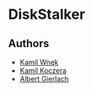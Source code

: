 # DiskStalker

## Authors
* [Kamil Wnęk](https://github.com/wnekus)
* [Kamil Koczera](https://github.com/kuczi55)
* [Albert Gierlach](https://github.com/rivit98)

